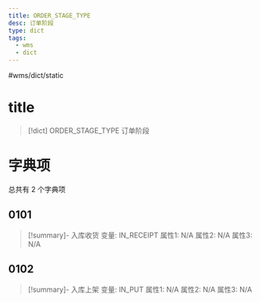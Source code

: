 ```yaml
---
title: ORDER_STAGE_TYPE
desc: 订单阶段
type: dict
tags:
  - wms
  - dict
---
```

#wms/dict/static

# title
>[!dict] ORDER_STAGE_TYPE
> 订单阶段

# 字典项
总共有 2 个字典项
## 0101
>[!summary]- 入库收货
>变量: IN_RECEIPT
>属性1: N/A
>属性2: N/A
>属性3: N/A

## 0102
>[!summary]- 入库上架
>变量: IN_PUT
>属性1: N/A
>属性2: N/A
>属性3: N/A
